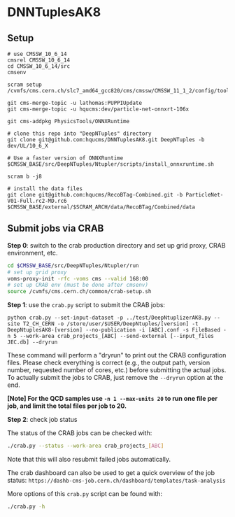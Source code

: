 # DNNTuplesAK8

## Setup
```
# use CMSSW_10_6_14
cmsrel CMSSW_10_6_14
cd CMSSW_10_6_14/src
cmsenv

scram setup /cvmfs/cms.cern.ch/slc7_amd64_gcc820/cms/cmssw/CMSSW_11_1_2/config/toolbox/slc7_amd64_gcc820/tools/selected/json.xml

git cms-merge-topic -u lathomas:PUPPIUpdate
git cms-merge-topic -u hqucms:dev/particle-net-onnxrt-106x

git cms-addpkg PhysicsTools/ONNXRuntime

# clone this repo into "DeepNTuples" directory
git clone git@github.com:hqucms/DNNTuplesAK8.git DeepNTuples -b dev/UL/10_6_X

# Use a faster version of ONNXRuntime
$CMSSW_BASE/src/DeepNTuples/Ntupler/scripts/install_onnxruntime.sh

scram b -j8

# install the data files
git clone git@github.com:hqucms/RecoBTag-Combined.git -b ParticleNet-V01-Full.rc2-MD.rc6 $CMSSW_BASE/external/$SCRAM_ARCH/data/RecoBTag/Combined/data

```

## Submit jobs via CRAB

**Step 0**: switch to the crab production directory and set up grid proxy, CRAB environment, etc.

```bash
cd $CMSSW_BASE/src/DeepNTuples/Ntupler/run
# set up grid proxy
voms-proxy-init -rfc -voms cms --valid 168:00
# set up CRAB env (must be done after cmsenv)
source /cvmfs/cms.cern.ch/common/crab-setup.sh
```

**Step 1**: use the `crab.py` script to submit the CRAB jobs:

`python crab.py --set-input-dataset -p ../test/DeepNtuplizerAK8.py --site T2_CH_CERN -o /store/user/$USER/DeepNtuples/[version] -t DeepNtuplesAK8-[version] --no-publication -i [ABC].conf -s FileBased -n 5 --work-area crab_projects_[ABC] --send-external [--input_files JEC.db] --dryrun`

These command will perform a "dryrun" to print out the CRAB configuration files. Please check everything is correct (e.g., the output path, version number, requested number of cores, etc.) before submitting the actual jobs. To actually submit the jobs to CRAB, just remove the `--dryrun` option at the end.

**[Note] For the QCD samples use `-n 1 --max-units 20` to run one file per job, and limit the total files per job to 20.**


**Step 2**: check job status

The status of the CRAB jobs can be checked with:

```bash
./crab.py --status --work-area crab_projects_[ABC]
```

Note that this will also resubmit failed jobs automatically.

The crab dashboard can also be used to get a quick overview of the job status:
`https://dashb-cms-job.cern.ch/dashboard/templates/task-analysis`

More options of this `crab.py` script can be found with:

```bash
./crab.py -h
```
